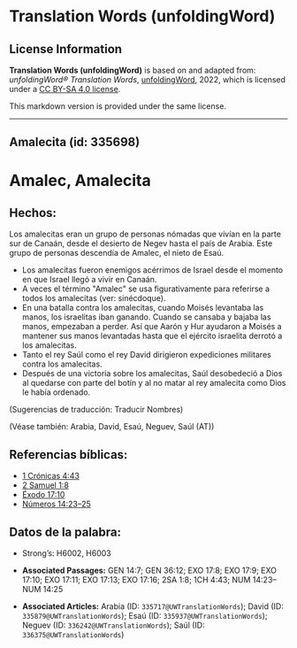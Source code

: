 # Translation Words (unfoldingWord)

## License Information

**Translation Words (unfoldingWord)** is based on and adapted from: _unfoldingWord® Translation Words_, [unfoldingWord](https://unfoldingword.org/utw), 2022, which is licensed under a [CC BY-SA 4.0 license](https://creativecommons.org/licenses/by-sa/4.0/legalcode.en).

This markdown version is provided under the same license.



--------------------------------

## Amalecita (id: 335698)

Amalec, Amalecita
=================

Hechos:
-------

Los amalecitas eran un grupo de personas nómadas que vivían en la parte sur de Canaán, desde el desierto de Negev hasta el país de Arabia. Este grupo de personas descendía de Amalec, el nieto de Esaú.

* Los amalecitas fueron enemigos acérrimos de Israel desde el momento en que Israel llegó a vivir en Canaán.
* A veces el término "Amalec" se usa figurativamente para referirse a todos los amalecitas (ver: sinécdoque).
* En una batalla contra los amalecitas, cuando Moisés levantaba las manos, los israelitas iban ganando. Cuando se cansaba y bajaba las manos, empezaban a perder. Así que Aarón y Hur ayudaron a Moisés a mantener sus manos levantadas hasta que el ejército israelita derrotó a los amalecitas.
* Tanto el rey Saúl como el rey David dirigieron expediciones militares contra los amalecitas.
* Después de una victoria sobre los amalecitas, Saúl desobedeció a Dios al quedarse con parte del botín y al no matar al rey amalecita como Dios le había ordenado.

(Sugerencias de traducción: Traducir Nombres)

(Véase también: Arabia, David, Esaú, Neguev, Saúl (AT))

Referencias bíblicas:
---------------------

* [1 Crónicas 4:43](https://ref.ly/1Chr4:43)
* [2 Samuel 1:8](https://ref.ly/2Sam1:8)
* [Éxodo 17:10](https://ref.ly/Exod17:10)
* [Números 14:23–25](https://ref.ly/Num14:23-Num14:25)

Datos de la palabra:
--------------------

* Strong’s: H6002, H6003

* **Associated Passages:** GEN 14:7; GEN 36:12; EXO 17:8; EXO 17:9; EXO 17:10; EXO 17:11; EXO 17:13; EXO 17:16; 2SA 1:8; 1CH 4:43; NUM 14:23–NUM 14:25
* **Associated Articles:** Arabia (ID: `335717@UWTranslationWords`); David (ID: `335879@UWTranslationWords`); Esaú (ID: `335937@UWTranslationWords`); Neguev (ID: `336242@UWTranslationWords`); Saúl (ID: `336375@UWTranslationWords`)

